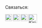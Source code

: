 Связаться:

<a href="https://t.me/Kirill_Muhortov">
<img align="left" alt="Kirill_Muhortov | Telegram" width="22px" src="https://upload.wikimedia.org/wikipedia/commons/thumb/5/5c/Telegram_Messenger.png/768px-Telegram_Messenger.png" />
</a>
<a href="https://www.facebook.com/muchortovkirill/">
  <img align="left" alt="Kirill Muhortov | Facebook" width="22px" src="https://raw.githubusercontent.com/peterthehan/peterthehan/master/assets/facebook.svg" />
</a>
<a href="https://www.linkedin.com/in/kirill-mukhortov/">
  <img align="left" alt="Kirill Muhortov | LinkedIN" width="22px" src="https://raw.githubusercontent.com/peterthehan/peterthehan/master/assets/linkedin.svg" />
</a>
<a href="mailto:k.s.mukhortov@gmail.com?"><img align="left" alt="Kirill Muhortov | LinkedIN" width="28px" src="https://upload.wikimedia.org/wikipedia/commons/7/7e/Gmail_icon_%282020%29.svg"/></a>
